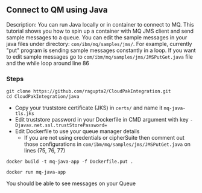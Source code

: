 ## Connect to QM using Java

Description: You can run Java locally or in container to connect to MQ. This tutorial shows you how to spin up a container with MQ JMS client and send sample messages to a queue. You can edit the sample messages in your java files under directory: `com/ibm/mq/samples/jms/`.
For example, currently "put" program is sending sample messages constantly in a loop. If you want to edit sample messages go to `com/ibm/mq/samples/jms/JMSPutGet.java` file and the while loop around line 86

### Steps

```
git clone https://github.com/ragupta2/CloudPakIntegration.git
cd CloudPakIntegration/java
```

- Copy your truststore certificate (JKS) in `certs/` and name it `mq-java-tls.jks`
- Edit truststore password in your Dockerfile in CMD argument with key `-Djavax.net.ssl.trustStorePassword=`
- Edit Dockerfile to use your queue manager details
  - If you are not using credentials or cipherSuite then comment out those configurations in `com/ibm/mq/samples/jms/JMSPutGet.java` on lines (75, 76, 77)

```
docker build -t mq-java-app -f Dockerfile.put .
```

```
docker run mq-java-app
```

You should be able to see messages on your Queue
